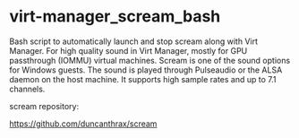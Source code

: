 # virt-manager_scream_bash
Bash script to automatically launch and stop scream along with Virt Manager. For high quality sound in Virt Manager, mostly for GPU passthrough (IOMMU) virtual machines. Scream is one of the sound options for Windows guests. The sound is played through Pulseaudio or the ALSA daemon on the host machine. It supports high sample rates and up to 7.1 channels.


scream repository:

https://github.com/duncanthrax/scream
